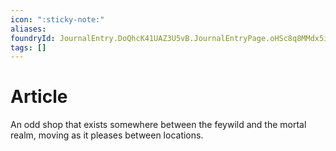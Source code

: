 ```yaml
---
icon: ":sticky-note:"
aliases: 
foundryId: JournalEntry.DoQhcK41UAZ3U5vB.JournalEntryPage.oHSc8q8MMdx5iDef
tags: []
---
```


# Article
An odd shop that exists somewhere between the feywild and the mortal realm, moving as it pleases between locations.